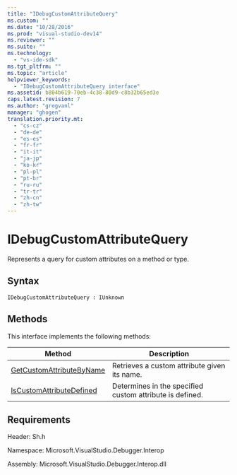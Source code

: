 ```yaml
---
title: "IDebugCustomAttributeQuery"
ms.custom: ""
ms.date: "10/28/2016"
ms.prod: "visual-studio-dev14"
ms.reviewer: ""
ms.suite: ""
ms.technology: 
  - "vs-ide-sdk"
ms.tgt_pltfrm: ""
ms.topic: "article"
helpviewer_keywords: 
  - "IDebugCustomAttributeQuery interface"
ms.assetid: b804b619-70eb-4c38-80d9-c8b32b65ed3e
caps.latest.revision: 7
ms.author: "gregvanl"
manager: "ghogen"
translation.priority.mt: 
  - "cs-cz"
  - "de-de"
  - "es-es"
  - "fr-fr"
  - "it-it"
  - "ja-jp"
  - "ko-kr"
  - "pl-pl"
  - "pt-br"
  - "ru-ru"
  - "tr-tr"
  - "zh-cn"
  - "zh-tw"
---
```

# IDebugCustomAttributeQuery
Represents a query for custom attributes on a method or type.  
  
## Syntax  
  
```  
IDebugCustomAttributeQuery : IUnknown  
```  
  
## Methods  
 This interface implements the following methods:  
  
|Method|Description|  
|------------|-----------------|  
|[GetCustomAttributeByName](../../../extensibility/debugger/reference/idebugcustomattributequery-getcustomattributebyname.md)|Retrieves a custom attribute given its name.|  
|[IsCustomAttributeDefined](../../../extensibility/debugger/reference/idebugcustomattributequery-iscustomattributedefined.md)|Determines in the specified custom attribute is defined.|  
  
## Requirements  
 Header: Sh.h  
  
 Namespace: Microsoft.VisualStudio.Debugger.Interop  
  
 Assembly: Microsoft.VisualStudio.Debugger.Interop.dll
